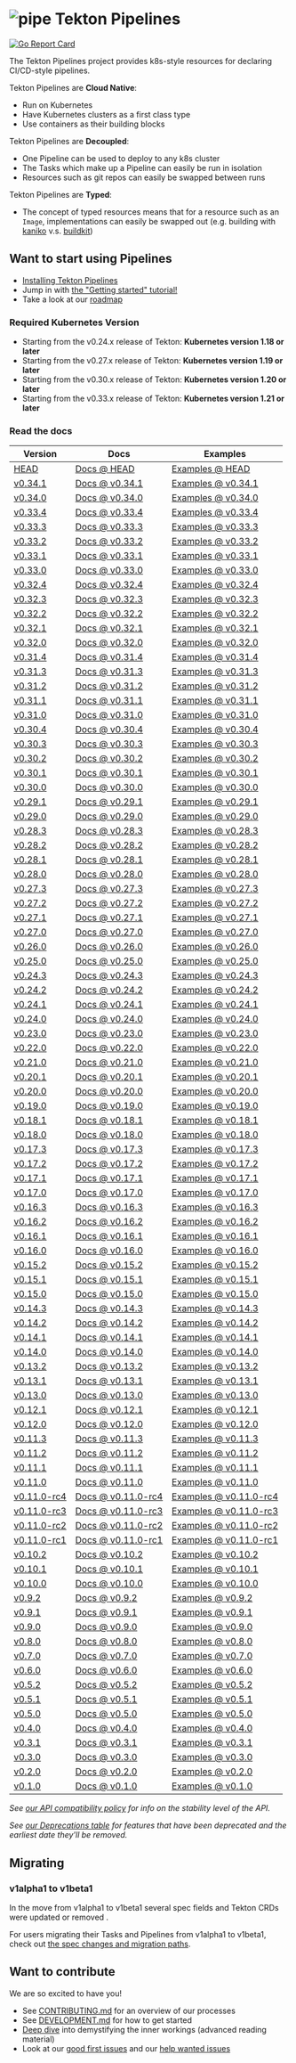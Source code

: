 # ![pipe](./pipe.png) Tekton Pipelines

[![Go Report Card](https://goreportcard.com/badge/tektoncd/pipeline)](https://goreportcard.com/report/tektoncd/pipeline)

The Tekton Pipelines project provides k8s-style resources for declaring
CI/CD-style pipelines.

Tekton Pipelines are **Cloud Native**:

- Run on Kubernetes
- Have Kubernetes clusters as a first class type
- Use containers as their building blocks

Tekton Pipelines are **Decoupled**:

- One Pipeline can be used to deploy to any k8s cluster
- The Tasks which make up a Pipeline can easily be run in isolation
- Resources such as git repos can easily be swapped between runs

Tekton Pipelines are **Typed**:

- The concept of typed resources means that for a resource such as an `Image`,
  implementations can easily be swapped out (e.g. building with
  [kaniko](https://github.com/GoogleContainerTools/kaniko) v.s.
  [buildkit](https://github.com/moby/buildkit))

## Want to start using Pipelines

- [Installing Tekton Pipelines](docs/install.md)
- Jump in with [the "Getting started" tutorial!](https://tekton.dev/docs/getting-started/tasks/)
- Take a look at our [roadmap](roadmap.md)

### Required Kubernetes Version

- Starting from the v0.24.x release of Tekton: **Kubernetes version 1.18 or later**
- Starting from the v0.27.x release of Tekton: **Kubernetes version 1.19 or later**
- Starting from the v0.30.x release of Tekton: **Kubernetes version 1.20 or later**
- Starting from the v0.33.x release of Tekton: **Kubernetes version 1.21 or later**

### Read the docs

| Version                                                                      | Docs                                                                                              | Examples                                                                                          |
|------------------------------------------------------------------------------|---------------------------------------------------------------------------------------------------|---------------------------------------------------------------------------------------------------|
| [HEAD](DEVELOPMENT.md#install-pipeline)                                      | [Docs @ HEAD](/docs/README.md)                                                                    | [Examples @ HEAD](/examples)                                                                      |
| [v0.34.1](https://github.com/tektoncd/pipeline/releases/tag/v0.34.1)         | [Docs @ v0.34.1](https://github.com/tektoncd/pipeline/tree/v0.34.1/docs#tekton-pipelines)         | [Examples @ v0.34.1](https://github.com/tektoncd/pipeline/tree/v0.34.1/examples#examples)         |
| [v0.34.0](https://github.com/tektoncd/pipeline/releases/tag/v0.34.0)         | [Docs @ v0.34.0](https://github.com/tektoncd/pipeline/tree/v0.34.0/docs#tekton-pipelines)         | [Examples @ v0.34.0](https://github.com/tektoncd/pipeline/tree/v0.34.0/examples#examples)         |
| [v0.33.4](https://github.com/tektoncd/pipeline/releases/tag/v0.33.4)         | [Docs @ v0.33.4](https://github.com/tektoncd/pipeline/tree/v0.33.4/docs#tekton-pipelines)         | [Examples @ v0.33.4](https://github.com/tektoncd/pipeline/tree/v0.33.4/examples#examples)         |
| [v0.33.3](https://github.com/tektoncd/pipeline/releases/tag/v0.33.3)         | [Docs @ v0.33.3](https://github.com/tektoncd/pipeline/tree/v0.33.3/docs#tekton-pipelines)         | [Examples @ v0.33.3](https://github.com/tektoncd/pipeline/tree/v0.33.3/examples#examples)         |
| [v0.33.2](https://github.com/tektoncd/pipeline/releases/tag/v0.33.2)         | [Docs @ v0.33.2](https://github.com/tektoncd/pipeline/tree/v0.33.2/docs#tekton-pipelines)         | [Examples @ v0.33.2](https://github.com/tektoncd/pipeline/tree/v0.33.2/examples#examples)         |
| [v0.33.1](https://github.com/tektoncd/pipeline/releases/tag/v0.33.1)         | [Docs @ v0.33.1](https://github.com/tektoncd/pipeline/tree/v0.33.1/docs#tekton-pipelines)         | [Examples @ v0.33.1](https://github.com/tektoncd/pipeline/tree/v0.33.1/examples#examples)         |
| [v0.33.0](https://github.com/tektoncd/pipeline/releases/tag/v0.33.0)         | [Docs @ v0.33.0](https://github.com/tektoncd/pipeline/tree/v0.33.0/docs#tekton-pipelines)         | [Examples @ v0.33.0](https://github.com/tektoncd/pipeline/tree/v0.33.0/examples#examples)         |
| [v0.32.4](https://github.com/tektoncd/pipeline/releases/tag/v0.32.4)         | [Docs @ v0.32.4](https://github.com/tektoncd/pipeline/tree/v0.32.4/docs#tekton-pipelines)         | [Examples @ v0.32.4](https://github.com/tektoncd/pipeline/tree/v0.32.4/examples#examples)         |
| [v0.32.3](https://github.com/tektoncd/pipeline/releases/tag/v0.32.3)         | [Docs @ v0.32.3](https://github.com/tektoncd/pipeline/tree/v0.32.3/docs#tekton-pipelines)         | [Examples @ v0.32.3](https://github.com/tektoncd/pipeline/tree/v0.32.3/examples#examples)         |
| [v0.32.2](https://github.com/tektoncd/pipeline/releases/tag/v0.32.2)         | [Docs @ v0.32.2](https://github.com/tektoncd/pipeline/tree/v0.32.2/docs#tekton-pipelines)         | [Examples @ v0.32.2](https://github.com/tektoncd/pipeline/tree/v0.32.2/examples#examples)         |
| [v0.32.1](https://github.com/tektoncd/pipeline/releases/tag/v0.32.1)         | [Docs @ v0.32.1](https://github.com/tektoncd/pipeline/tree/v0.32.1/docs#tekton-pipelines)         | [Examples @ v0.32.1](https://github.com/tektoncd/pipeline/tree/v0.32.1/examples#examples)         |
| [v0.32.0](https://github.com/tektoncd/pipeline/releases/tag/v0.32.0)         | [Docs @ v0.32.0](https://github.com/tektoncd/pipeline/tree/v0.32.0/docs#tekton-pipelines)         | [Examples @ v0.32.0](https://github.com/tektoncd/pipeline/tree/v0.32.0/examples#examples)         |
| [v0.31.4](https://github.com/tektoncd/pipeline/releases/tag/v0.31.4)         | [Docs @ v0.31.4](https://github.com/tektoncd/pipeline/tree/v0.31.4/docs#tekton-pipelines)         | [Examples @ v0.31.4](https://github.com/tektoncd/pipeline/tree/v0.31.4/examples#examples)         |
| [v0.31.3](https://github.com/tektoncd/pipeline/releases/tag/v0.31.3)         | [Docs @ v0.31.3](https://github.com/tektoncd/pipeline/tree/v0.31.3/docs#tekton-pipelines)         | [Examples @ v0.31.3](https://github.com/tektoncd/pipeline/tree/v0.31.3/examples#examples)         |
| [v0.31.2](https://github.com/tektoncd/pipeline/releases/tag/v0.31.2)         | [Docs @ v0.31.2](https://github.com/tektoncd/pipeline/tree/v0.31.2/docs#tekton-pipelines)         | [Examples @ v0.31.2](https://github.com/tektoncd/pipeline/tree/v0.31.2/examples#examples)         |
| [v0.31.1](https://github.com/tektoncd/pipeline/releases/tag/v0.31.1)         | [Docs @ v0.31.1](https://github.com/tektoncd/pipeline/tree/v0.31.1/docs#tekton-pipelines)         | [Examples @ v0.31.1](https://github.com/tektoncd/pipeline/tree/v0.31.1/examples#examples)         |
| [v0.31.0](https://github.com/tektoncd/pipeline/releases/tag/v0.31.0)         | [Docs @ v0.31.0](https://github.com/tektoncd/pipeline/tree/v0.31.0/docs#tekton-pipelines)         | [Examples @ v0.31.0](https://github.com/tektoncd/pipeline/tree/v0.31.0/examples#examples)         |
| [v0.30.4](https://github.com/tektoncd/pipeline/releases/tag/v0.30.4)         | [Docs @ v0.30.4](https://github.com/tektoncd/pipeline/tree/v0.30.4/docs#tekton-pipelines)         | [Examples @ v0.30.4](https://github.com/tektoncd/pipeline/tree/v0.30.4/examples#examples)         |
| [v0.30.3](https://github.com/tektoncd/pipeline/releases/tag/v0.30.3)         | [Docs @ v0.30.3](https://github.com/tektoncd/pipeline/tree/v0.30.3/docs#tekton-pipelines)         | [Examples @ v0.30.3](https://github.com/tektoncd/pipeline/tree/v0.30.3/examples#examples)         |
| [v0.30.2](https://github.com/tektoncd/pipeline/releases/tag/v0.30.2)         | [Docs @ v0.30.2](https://github.com/tektoncd/pipeline/tree/v0.30.2/docs#tekton-pipelines)         | [Examples @ v0.30.2](https://github.com/tektoncd/pipeline/tree/v0.30.2/examples#examples)         |
| [v0.30.1](https://github.com/tektoncd/pipeline/releases/tag/v0.30.1)         | [Docs @ v0.30.1](https://github.com/tektoncd/pipeline/tree/v0.30.1/docs#tekton-pipelines)         | [Examples @ v0.30.1](https://github.com/tektoncd/pipeline/tree/v0.30.1/examples#examples)         |
| [v0.30.0](https://github.com/tektoncd/pipeline/releases/tag/v0.30.0)         | [Docs @ v0.30.0](https://github.com/tektoncd/pipeline/tree/v0.30.0/docs#tekton-pipelines)         | [Examples @ v0.30.0](https://github.com/tektoncd/pipeline/tree/v0.30.0/examples#examples)         |
| [v0.29.1](https://github.com/tektoncd/pipeline/releases/tag/v0.29.1)         | [Docs @ v0.29.1](https://github.com/tektoncd/pipeline/tree/v0.29.1/docs#tekton-pipelines)         | [Examples @ v0.29.1](https://github.com/tektoncd/pipeline/tree/v0.29.1/examples#examples)         |
| [v0.29.0](https://github.com/tektoncd/pipeline/releases/tag/v0.29.0)         | [Docs @ v0.29.0](https://github.com/tektoncd/pipeline/tree/v0.29.0/docs#tekton-pipelines)         | [Examples @ v0.29.0](https://github.com/tektoncd/pipeline/tree/v0.29.0/examples#examples)         |
| [v0.28.3](https://github.com/tektoncd/pipeline/releases/tag/v0.28.3)         | [Docs @ v0.28.3](https://github.com/tektoncd/pipeline/tree/v0.28.3/docs#tekton-pipelines)         | [Examples @ v0.28.3](https://github.com/tektoncd/pipeline/tree/v0.28.3/examples#examples)         |
| [v0.28.2](https://github.com/tektoncd/pipeline/releases/tag/v0.28.2)         | [Docs @ v0.28.2](https://github.com/tektoncd/pipeline/tree/v0.28.2/docs#tekton-pipelines)         | [Examples @ v0.28.2](https://github.com/tektoncd/pipeline/tree/v0.28.2/examples#examples)         |
| [v0.28.1](https://github.com/tektoncd/pipeline/releases/tag/v0.28.1)         | [Docs @ v0.28.1](https://github.com/tektoncd/pipeline/tree/v0.28.1/docs#tekton-pipelines)         | [Examples @ v0.28.1](https://github.com/tektoncd/pipeline/tree/v0.28.1/examples#examples)         |
| [v0.28.0](https://github.com/tektoncd/pipeline/releases/tag/v0.28.0)         | [Docs @ v0.28.0](https://github.com/tektoncd/pipeline/tree/v0.28.0/docs#tekton-pipelines)         | [Examples @ v0.28.0](https://github.com/tektoncd/pipeline/tree/v0.28.0/examples#examples)         |
| [v0.27.3](https://github.com/tektoncd/pipeline/releases/tag/v0.27.3)         | [Docs @ v0.27.3](https://github.com/tektoncd/pipeline/tree/v0.27.3/docs#tekton-pipelines)         | [Examples @ v0.27.3](https://github.com/tektoncd/pipeline/tree/v0.27.3/examples#examples)         |
| [v0.27.2](https://github.com/tektoncd/pipeline/releases/tag/v0.27.2)         | [Docs @ v0.27.2](https://github.com/tektoncd/pipeline/tree/v0.27.2/docs#tekton-pipelines)         | [Examples @ v0.27.2](https://github.com/tektoncd/pipeline/tree/v0.27.2/examples#examples)         |
| [v0.27.1](https://github.com/tektoncd/pipeline/releases/tag/v0.27.1)         | [Docs @ v0.27.1](https://github.com/tektoncd/pipeline/tree/v0.27.1/docs#tekton-pipelines)         | [Examples @ v0.27.1](https://github.com/tektoncd/pipeline/tree/v0.27.1/examples#examples)         |
| [v0.27.0](https://github.com/tektoncd/pipeline/releases/tag/v0.27.0)         | [Docs @ v0.27.0](https://github.com/tektoncd/pipeline/tree/v0.27.0/docs#tekton-pipelines)         | [Examples @ v0.27.0](https://github.com/tektoncd/pipeline/tree/v0.27.0/examples#examples)         |
| [v0.26.0](https://github.com/tektoncd/pipeline/releases/tag/v0.26.0)         | [Docs @ v0.26.0](https://github.com/tektoncd/pipeline/tree/v0.26.0/docs#tekton-pipelines)         | [Examples @ v0.26.0](https://github.com/tektoncd/pipeline/tree/v0.26.0/examples#examples)         |
| [v0.25.0](https://github.com/tektoncd/pipeline/releases/tag/v0.25.0)         | [Docs @ v0.25.0](https://github.com/tektoncd/pipeline/tree/v0.25.0/docs#tekton-pipelines)         | [Examples @ v0.25.0](https://github.com/tektoncd/pipeline/tree/v0.25.0/examples#examples)         |
| [v0.24.3](https://github.com/tektoncd/pipeline/releases/tag/v0.24.3)         | [Docs @ v0.24.3](https://github.com/tektoncd/pipeline/tree/v0.24.3/docs#tekton-pipelines)         | [Examples @ v0.24.3](https://github.com/tektoncd/pipeline/tree/v0.24.3/examples#examples)         |
| [v0.24.2](https://github.com/tektoncd/pipeline/releases/tag/v0.24.2)         | [Docs @ v0.24.2](https://github.com/tektoncd/pipeline/tree/v0.24.2/docs#tekton-pipelines)         | [Examples @ v0.24.2](https://github.com/tektoncd/pipeline/tree/v0.24.2/examples#examples)         |
| [v0.24.1](https://github.com/tektoncd/pipeline/releases/tag/v0.24.1)         | [Docs @ v0.24.1](https://github.com/tektoncd/pipeline/tree/v0.24.1/docs#tekton-pipelines)         | [Examples @ v0.24.1](https://github.com/tektoncd/pipeline/tree/v0.24.1/examples#examples)         |
| [v0.24.0](https://github.com/tektoncd/pipeline/releases/tag/v0.24.0)         | [Docs @ v0.24.0](https://github.com/tektoncd/pipeline/tree/v0.24.0/docs#tekton-pipelines)         | [Examples @ v0.24.0](https://github.com/tektoncd/pipeline/tree/v0.24.0/examples#examples)         |
| [v0.23.0](https://github.com/tektoncd/pipeline/releases/tag/v0.23.0)         | [Docs @ v0.23.0](https://github.com/tektoncd/pipeline/tree/v0.23.0/docs#tekton-pipelines)         | [Examples @ v0.23.0](https://github.com/tektoncd/pipeline/tree/v0.23.0/examples#examples)         |
| [v0.22.0](https://github.com/tektoncd/pipeline/releases/tag/v0.22.0)         | [Docs @ v0.22.0](https://github.com/tektoncd/pipeline/tree/v0.22.0/docs#tekton-pipelines)         | [Examples @ v0.22.0](https://github.com/tektoncd/pipeline/tree/v0.22.0/examples#examples)         |
| [v0.21.0](https://github.com/tektoncd/pipeline/releases/tag/v0.21.0)         | [Docs @ v0.21.0](https://github.com/tektoncd/pipeline/tree/v0.21.0/docs#tekton-pipelines)         | [Examples @ v0.21.0](https://github.com/tektoncd/pipeline/tree/v0.21.0/examples#examples)         |
| [v0.20.1](https://github.com/tektoncd/pipeline/releases/tag/v0.20.1)         | [Docs @ v0.20.1](https://github.com/tektoncd/pipeline/tree/v0.20.1/docs#tekton-pipelines)         | [Examples @ v0.20.1](https://github.com/tektoncd/pipeline/tree/v0.20.1/examples#examples)         |
| [v0.20.0](https://github.com/tektoncd/pipeline/releases/tag/v0.20.0)         | [Docs @ v0.20.0](https://github.com/tektoncd/pipeline/tree/v0.20.0/docs#tekton-pipelines)         | [Examples @ v0.20.0](https://github.com/tektoncd/pipeline/tree/v0.20.0/examples#examples)         |
| [v0.19.0](https://github.com/tektoncd/pipeline/releases/tag/v0.19.0)         | [Docs @ v0.19.0](https://github.com/tektoncd/pipeline/tree/v0.19.0/docs#tekton-pipelines)         | [Examples @ v0.19.0](https://github.com/tektoncd/pipeline/tree/v0.19.0/examples#examples)         |
| [v0.18.1](https://github.com/tektoncd/pipeline/releases/tag/v0.18.1)         | [Docs @ v0.18.1](https://github.com/tektoncd/pipeline/tree/v0.18.1/docs#tekton-pipelines)         | [Examples @ v0.18.1](https://github.com/tektoncd/pipeline/tree/v0.18.1/examples#examples)         |
| [v0.18.0](https://github.com/tektoncd/pipeline/releases/tag/v0.18.0)         | [Docs @ v0.18.0](https://github.com/tektoncd/pipeline/tree/v0.18.0/docs#tekton-pipelines)         | [Examples @ v0.18.0](https://github.com/tektoncd/pipeline/tree/v0.18.0/examples#examples)         |
| [v0.17.3](https://github.com/tektoncd/pipeline/releases/tag/v0.17.3)         | [Docs @ v0.17.3](https://github.com/tektoncd/pipeline/tree/v0.17.3/docs#tekton-pipelines)         | [Examples @ v0.17.3](https://github.com/tektoncd/pipeline/tree/v0.17.3/examples#examples)         |
| [v0.17.2](https://github.com/tektoncd/pipeline/releases/tag/v0.17.2)         | [Docs @ v0.17.2](https://github.com/tektoncd/pipeline/tree/v0.17.2/docs#tekton-pipelines)         | [Examples @ v0.17.2](https://github.com/tektoncd/pipeline/tree/v0.17.2/examples#examples)         |
| [v0.17.1](https://github.com/tektoncd/pipeline/releases/tag/v0.17.1)         | [Docs @ v0.17.1](https://github.com/tektoncd/pipeline/tree/v0.17.1/docs#tekton-pipelines)         | [Examples @ v0.17.1](https://github.com/tektoncd/pipeline/tree/v0.17.1/examples#examples)         |
| [v0.17.0](https://github.com/tektoncd/pipeline/releases/tag/v0.17.0)         | [Docs @ v0.17.0](https://github.com/tektoncd/pipeline/tree/v0.17.0/docs#tekton-pipelines)         | [Examples @ v0.17.0](https://github.com/tektoncd/pipeline/tree/v0.17.0/examples#examples)         |
| [v0.16.3](https://github.com/tektoncd/pipeline/releases/tag/v0.16.3)         | [Docs @ v0.16.3](https://github.com/tektoncd/pipeline/tree/v0.16.3/docs#tekton-pipelines)         | [Examples @ v0.16.3](https://github.com/tektoncd/pipeline/tree/v0.16.3/examples#examples)         |
| [v0.16.2](https://github.com/tektoncd/pipeline/releases/tag/v0.16.2)         | [Docs @ v0.16.2](https://github.com/tektoncd/pipeline/tree/v0.16.2/docs#tekton-pipelines)         | [Examples @ v0.16.2](https://github.com/tektoncd/pipeline/tree/v0.16.2/examples#examples)         |
| [v0.16.1](https://github.com/tektoncd/pipeline/releases/tag/v0.16.1)         | [Docs @ v0.16.1](https://github.com/tektoncd/pipeline/tree/v0.16.1/docs#tekton-pipelines)         | [Examples @ v0.16.1](https://github.com/tektoncd/pipeline/tree/v0.16.1/examples#examples)         |
| [v0.16.0](https://github.com/tektoncd/pipeline/releases/tag/v0.16.0)         | [Docs @ v0.16.0](https://github.com/tektoncd/pipeline/tree/v0.16.0/docs#tekton-pipelines)         | [Examples @ v0.16.0](https://github.com/tektoncd/pipeline/tree/v0.16.0/examples#examples)         |
| [v0.15.2](https://github.com/tektoncd/pipeline/releases/tag/v0.15.2)         | [Docs @ v0.15.2](https://github.com/tektoncd/pipeline/tree/v0.15.2/docs#tekton-pipelines)         | [Examples @ v0.15.2](https://github.com/tektoncd/pipeline/tree/v0.15.2/examples#examples)         |
| [v0.15.1](https://github.com/tektoncd/pipeline/releases/tag/v0.15.1)         | [Docs @ v0.15.1](https://github.com/tektoncd/pipeline/tree/v0.15.1/docs#tekton-pipelines)         | [Examples @ v0.15.1](https://github.com/tektoncd/pipeline/tree/v0.15.1/examples#examples)         |
| [v0.15.0](https://github.com/tektoncd/pipeline/releases/tag/v0.15.0)         | [Docs @ v0.15.0](https://github.com/tektoncd/pipeline/tree/v0.15.0/docs#tekton-pipelines)         | [Examples @ v0.15.0](https://github.com/tektoncd/pipeline/tree/v0.15.0/examples#examples)         |
| [v0.14.3](https://github.com/tektoncd/pipeline/releases/tag/v0.14.3)         | [Docs @ v0.14.3](https://github.com/tektoncd/pipeline/tree/v0.14.3/docs#tekton-pipelines)         | [Examples @ v0.14.3](https://github.com/tektoncd/pipeline/tree/v0.14.3/examples#examples)         |
| [v0.14.2](https://github.com/tektoncd/pipeline/releases/tag/v0.14.2)         | [Docs @ v0.14.2](https://github.com/tektoncd/pipeline/tree/v0.14.2/docs#tekton-pipelines)         | [Examples @ v0.14.2](https://github.com/tektoncd/pipeline/tree/v0.14.2/examples#examples)         |
| [v0.14.1](https://github.com/tektoncd/pipeline/releases/tag/v0.14.1)         | [Docs @ v0.14.1](https://github.com/tektoncd/pipeline/tree/v0.14.1/docs#tekton-pipelines)         | [Examples @ v0.14.1](https://github.com/tektoncd/pipeline/tree/v0.14.1/examples#examples)         |
| [v0.14.0](https://github.com/tektoncd/pipeline/releases/tag/v0.14.0)         | [Docs @ v0.14.0](https://github.com/tektoncd/pipeline/tree/v0.14.0/docs#tekton-pipelines)         | [Examples @ v0.14.0](https://github.com/tektoncd/pipeline/tree/v0.14.0/examples#examples)         |
| [v0.13.2](https://github.com/tektoncd/pipeline/releases/tag/v0.13.2)         | [Docs @ v0.13.2](https://github.com/tektoncd/pipeline/tree/v0.13.2/docs#tekton-pipelines)         | [Examples @ v0.13.2](https://github.com/tektoncd/pipeline/tree/v0.13.2/examples#examples)         |
| [v0.13.1](https://github.com/tektoncd/pipeline/releases/tag/v0.13.1)         | [Docs @ v0.13.1](https://github.com/tektoncd/pipeline/tree/v0.13.1/docs#tekton-pipelines)         | [Examples @ v0.13.1](https://github.com/tektoncd/pipeline/tree/v0.13.1/examples#examples)         |
| [v0.13.0](https://github.com/tektoncd/pipeline/releases/tag/v0.13.0)         | [Docs @ v0.13.0](https://github.com/tektoncd/pipeline/tree/v0.13.0/docs#tekton-pipelines)         | [Examples @ v0.13.0](https://github.com/tektoncd/pipeline/tree/v0.13.0/examples#examples)         |
| [v0.12.1](https://github.com/tektoncd/pipeline/releases/tag/v0.12.1)         | [Docs @ v0.12.1](https://github.com/tektoncd/pipeline/tree/v0.12.1/docs#tekton-pipelines)         | [Examples @ v0.12.1](https://github.com/tektoncd/pipeline/tree/v0.12.1/examples#examples)         |
| [v0.12.0](https://github.com/tektoncd/pipeline/releases/tag/v0.12.0)         | [Docs @ v0.12.0](https://github.com/tektoncd/pipeline/tree/v0.12.0/docs#tekton-pipelines)         | [Examples @ v0.12.0](https://github.com/tektoncd/pipeline/tree/v0.12.0/examples#examples)         |
| [v0.11.3](https://github.com/tektoncd/pipeline/releases/tag/v0.11.3)         | [Docs @ v0.11.3](https://github.com/tektoncd/pipeline/tree/v0.11.3/docs#tekton-pipelines)         | [Examples @ v0.11.3](https://github.com/tektoncd/pipeline/tree/v0.11.3/examples#examples)         |
| [v0.11.2](https://github.com/tektoncd/pipeline/releases/tag/v0.11.2)         | [Docs @ v0.11.2](https://github.com/tektoncd/pipeline/tree/v0.11.2/docs#tekton-pipelines)         | [Examples @ v0.11.2](https://github.com/tektoncd/pipeline/tree/v0.11.2/examples#examples)         |
| [v0.11.1](https://github.com/tektoncd/pipeline/releases/tag/v0.11.1)         | [Docs @ v0.11.1](https://github.com/tektoncd/pipeline/tree/v0.11.1/docs#tekton-pipelines)         | [Examples @ v0.11.1](https://github.com/tektoncd/pipeline/tree/v0.11.1/examples#examples)         |
| [v0.11.0](https://github.com/tektoncd/pipeline/releases/tag/v0.11.0)         | [Docs @ v0.11.0](https://github.com/tektoncd/pipeline/tree/v0.11.0/docs#tekton-pipelines)         | [Examples @ v0.11.0](https://github.com/tektoncd/pipeline/tree/v0.11.0/examples#examples)         |
| [v0.11.0-rc4](https://github.com/tektoncd/pipeline/releases/tag/v0.11.0-rc4) | [Docs @ v0.11.0-rc4](https://github.com/tektoncd/pipeline/tree/v0.11.0-rc4/docs#tekton-pipelines) | [Examples @ v0.11.0-rc4](https://github.com/tektoncd/pipeline/tree/v0.11.0-rc4/examples#examples) |
| [v0.11.0-rc3](https://github.com/tektoncd/pipeline/releases/tag/v0.11.0-rc3) | [Docs @ v0.11.0-rc3](https://github.com/tektoncd/pipeline/tree/v0.11.0-rc3/docs#tekton-pipelines) | [Examples @ v0.11.0-rc3](https://github.com/tektoncd/pipeline/tree/v0.11.0-rc3/examples#examples) |
| [v0.11.0-rc2](https://github.com/tektoncd/pipeline/releases/tag/v0.11.0-rc2) | [Docs @ v0.11.0-rc2](https://github.com/tektoncd/pipeline/tree/v0.11.0-rc2/docs#tekton-pipelines) | [Examples @ v0.11.0-rc2](https://github.com/tektoncd/pipeline/tree/v0.11.0-rc2/examples#examples) |
| [v0.11.0-rc1](https://github.com/tektoncd/pipeline/releases/tag/v0.11.0-rc1) | [Docs @ v0.11.0-rc1](https://github.com/tektoncd/pipeline/tree/v0.11.0-rc1/docs#tekton-pipelines) | [Examples @ v0.11.0-rc1](https://github.com/tektoncd/pipeline/tree/v0.11.0-rc1/examples#examples) |
| [v0.10.2](https://github.com/tektoncd/pipeline/releases/tag/v0.10.2)         | [Docs @ v0.10.2](https://github.com/tektoncd/pipeline/tree/v0.10.2/docs#tekton-pipelines)         | [Examples @ v0.10.2](https://github.com/tektoncd/pipeline/tree/v0.10.2/examples#examples)         |
| [v0.10.1](https://github.com/tektoncd/pipeline/releases/tag/v0.10.1)         | [Docs @ v0.10.1](https://github.com/tektoncd/pipeline/tree/v0.10.1/docs#tekton-pipelines)         | [Examples @ v0.10.1](https://github.com/tektoncd/pipeline/tree/v0.10.1/examples#examples)         |
| [v0.10.0](https://github.com/tektoncd/pipeline/releases/tag/v0.10.0)         | [Docs @ v0.10.0](https://github.com/tektoncd/pipeline/tree/v0.10.0/docs#tekton-pipelines)         | [Examples @ v0.10.0](https://github.com/tektoncd/pipeline/tree/v0.10.0/examples#examples)         |
| [v0.9.2](https://github.com/tektoncd/pipeline/releases/tag/v0.9.2)           | [Docs @ v0.9.2](https://github.com/tektoncd/pipeline/tree/v0.9.2/docs#tekton-pipelines)           | [Examples @ v0.9.2](https://github.com/tektoncd/pipeline/tree/v0.9.2/examples#examples)           |
| [v0.9.1](https://github.com/tektoncd/pipeline/releases/tag/v0.9.1)           | [Docs @ v0.9.1](https://github.com/tektoncd/pipeline/tree/v0.9.1/docs#tekton-pipelines)           | [Examples @ v0.9.1](https://github.com/tektoncd/pipeline/tree/v0.9.1/examples#examples)           |
| [v0.9.0](https://github.com/tektoncd/pipeline/releases/tag/v0.9.0)           | [Docs @ v0.9.0](https://github.com/tektoncd/pipeline/tree/v0.9.0/docs#tekton-pipelines)           | [Examples @ v0.9.0](https://github.com/tektoncd/pipeline/tree/v0.9.0/examples#examples)           |
| [v0.8.0](https://github.com/tektoncd/pipeline/releases/tag/v0.8.0)           | [Docs @ v0.8.0](https://github.com/tektoncd/pipeline/tree/v0.8.0/docs#tekton-pipelines)           | [Examples @ v0.8.0](https://github.com/tektoncd/pipeline/tree/v0.8.0/examples#examples)           |
| [v0.7.0](https://github.com/tektoncd/pipeline/releases/tag/v0.7.0)           | [Docs @ v0.7.0](https://github.com/tektoncd/pipeline/tree/v0.7.0/docs#tekton-pipelines)           | [Examples @ v0.7.0](https://github.com/tektoncd/pipeline/tree/v0.7.0/examples#examples)           |
| [v0.6.0](https://github.com/tektoncd/pipeline/releases/tag/v0.6.0)           | [Docs @ v0.6.0](https://github.com/tektoncd/pipeline/tree/release-v0.6.x/docs#tekton-pipelines)   | [Examples @ v0.6.0](https://github.com/tektoncd/pipeline/tree/v0.6.0/examples#examples)           |
| [v0.5.2](https://github.com/tektoncd/pipeline/releases/tag/v0.5.2)           | [Docs @ v0.5.2](https://github.com/tektoncd/pipeline/tree/v0.5.2/docs#tekton-pipelines)           | [Examples @ v0.5.2](https://github.com/tektoncd/pipeline/tree/v0.5.2/examples#examples)           |
| [v0.5.1](https://github.com/tektoncd/pipeline/releases/tag/v0.5.1)           | [Docs @ v0.5.1](https://github.com/tektoncd/pipeline/tree/v0.5.1/docs#tekton-pipelines)           | [Examples @ v0.5.1](https://github.com/tektoncd/pipeline/tree/v0.5.1/examples#examples)           |
| [v0.5.0](https://github.com/tektoncd/pipeline/releases/tag/v0.5.0)           | [Docs @ v0.5.0](https://github.com/tektoncd/pipeline/tree/v0.5.0/docs#tekton-pipelines)           | [Examples @ v0.5.0](https://github.com/tektoncd/pipeline/tree/v0.5.0/examples#examples)           |
| [v0.4.0](https://github.com/tektoncd/pipeline/releases/tag/v0.4.0)           | [Docs @ v0.4.0](https://github.com/tektoncd/pipeline/tree/v0.4.0/docs#tekton-pipelines)           | [Examples @ v0.4.0](https://github.com/tektoncd/pipeline/tree/v0.4.0/examples#examples)           |
| [v0.3.1](https://github.com/tektoncd/pipeline/releases/tag/v0.3.1)           | [Docs @ v0.3.1](https://github.com/tektoncd/pipeline/tree/v0.3.1/docs#tekton-pipelines)           | [Examples @ v0.3.1](https://github.com/tektoncd/pipeline/tree/v0.3.1/examples#examples)           |
| [v0.3.0](https://github.com/tektoncd/pipeline/releases/tag/v0.3.0)           | [Docs @ v0.3.0](https://github.com/tektoncd/pipeline/tree/v0.3.0/docs#tekton-pipelines)           | [Examples @ v0.3.0](https://github.com/tektoncd/pipeline/tree/v0.3.0/examples#examples)           |
| [v0.2.0](https://github.com/tektoncd/pipeline/releases/tag/v0.2.0)           | [Docs @ v0.2.0](https://github.com/tektoncd/pipeline/tree/v0.2.0/docs#tekton-pipelines)           | [Examples @ v0.2.0](https://github.com/tektoncd/pipeline/tree/v0.2.0/examples#examples)           |
| [v0.1.0](https://github.com/tektoncd/pipeline/releases/tag/v0.1.0)           | [Docs @ v0.1.0](https://github.com/tektoncd/pipeline/tree/v0.1.0/docs#tekton-pipelines)           | [Examples @ v0.1.0](https://github.com/tektoncd/pipeline/tree/v0.1.0/examples#examples)           |

_See [our API compatibility policy](api_compatibility_policy.md) for info on the
stability level of the API._

_See [our Deprecations table](docs/deprecations.md) for features that have been
deprecated and the earliest date they'll be removed._

## Migrating

### v1alpha1 to v1beta1

In the move from v1alpha1 to v1beta1 several spec fields and Tekton
CRDs were updated or removed .

For users migrating their Tasks and Pipelines from v1alpha1 to v1beta1, check
out [the spec changes and migration paths](./docs/migrating-v1alpha1-to-v1beta1.md).

## Want to contribute

We are so excited to have you!

- See [CONTRIBUTING.md](CONTRIBUTING.md) for an overview of our processes
- See [DEVELOPMENT.md](DEVELOPMENT.md) for how to get started
- [Deep dive](./docs/developers/README.md) into demystifying the inner workings
  (advanced reading material)
- Look at our
  [good first issues](https://github.com/tektoncd/pipeline/issues?q=is%3Aissue+is%3Aopen+label%3A%22good+first+issue%22)
  and our
  [help wanted issues](https://github.com/tektoncd/pipeline/issues?q=is%3Aissue+is%3Aopen+label%3A%22help+wanted%22)
